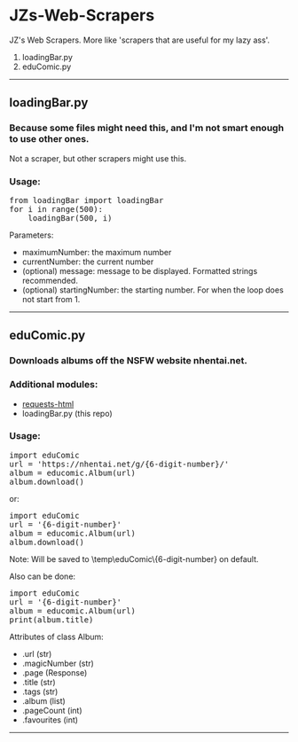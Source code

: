 # JZs-Web-Scrapers
JZ's Web Scrapers. More like 'scrapers that are useful for my lazy ass'.
<ol>
    <li>loadingBar.py</li>
    <li>eduComic.py</li>
</ol>


<hr>

<h2>loadingBar.py</h2>
<h3>Because some files might need this, and I'm not smart enough to use other ones.</h3>
Not a scraper, but other scrapers might use this.
<br>
<h3>Usage:</h3>

<pre>
from loadingBar import loadingBar
for i in range(500):
    loadingBar(500, i)
</pre>

Parameters:
<ul>
    <li>maximumNumber: the maximum number</li>
    <li>currentNumber: the current number</li>
    <li>(optional) message: message to be displayed. Formatted strings recommended.</li>
    <li>(optional) startingNumber: the starting number. For when the loop does not start from 1.</li>
</ul>

<hr>

<h2>eduComic.py</h2>
<h3>Downloads albums off the NSFW website nhentai.net.</h3>
<h3>Additional modules:</h3>
<ul>
    <li><a href="https://html.python-requests.org/">requests-html</a></li>
    <li>loadingBar.py (this repo)</li>
</ul>
<h3>Usage:</h3>
<pre>
import eduComic
url = 'https://nhentai.net/g/{6-digit-number}/'
album = educomic.Album(url)
album.download()
</pre>
or:
<br>
<pre>
import eduComic
url = '{6-digit-number}'
album = educomic.Album(url)
album.download()
</pre>
Note: Will be saved to \temp\eduComic\{6-digit-number} on default.

Also can be done:
<pre>
import eduComic
url = '{6-digit-number}'
album = educomic.Album(url)
print(album.title)
</pre>

Attributes of class Album:
<ul>
    <li>.url (str)</li>
    <li>.magicNumber (str)</li>
    <li>.page (Response)</li>
    <li>.title (str)</li>
    <li>.tags (str)</li>
    <li>.album (list)</li>
    <li>.pageCount (int)</li>
    <li>.favourites (int)</li>
</ul>

<hr>
